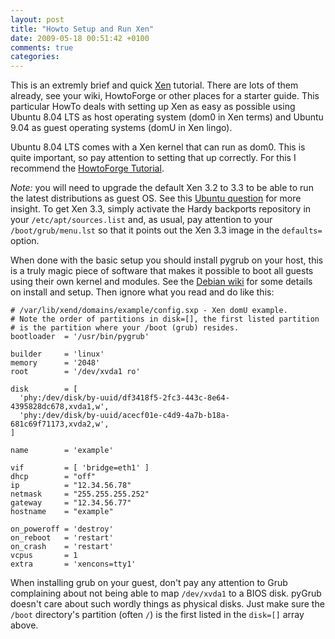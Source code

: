 ```yaml
---
layout: post
title: "Howto Setup and Run Xen"
date: 2009-05-18 00:51:42 +0100
comments: true
categories: 
---
```


This is an extremly brief and quick [Xen](http://www.xenproject.org/)
tutorial. There are lots of them already, see your <DISTRIBUTION> wiki,
HowtoForge or other places for a starter guide. This particular HowTo
deals with setting up Xen as easy as possible using Ubuntu 8.04 LTS as
host operating system (dom0 in Xen terms) and Ubuntu 9.04 as guest
operating systems (domU in Xen lingo).

Ubuntu 8.04 LTS comes with a Xen kernel that can run as dom0. This is
quite important, so pay attention to setting that up correctly. For this
I recommend the
[HowtoForge Tutorial](http://howtoforge.org/high-performance-xen-on-ubuntu-8.04-amd64).

*Note:* you will need to upgrade the default Xen 3.2 to 3.3 to be able
to run the latest distributions as guest OS. See this
[Ubuntu question](https://answers.launchpad.net/ubuntu/+question/50326)
for more insight. To get Xen 3.3, simply activate the Hardy backports
repository in your `/etc/apt/sources.list` and, as usual, pay attention
to your `/boot/grub/menu.lst` so that it points out the Xen 3.3 image in
the `defaults=` option.

When done with the basic setup you should install pygrub on your host,
this is a truly magic piece of software that makes it possible to boot
all guests using their own kernel and modules.  See the
[Debian wiki](http://wiki.debian.org/PyGrub) for some details on install
and setup.  Then ignore what you read and do like this:

    # /var/lib/xend/domains/example/config.sxp - Xen domU example.
    # Note the order of partitions in disk=[], the first listed partition
    # is the partition where your /boot (grub) resides. 
    bootloader  = '/usr/bin/pygrub'
    
    builder     = 'linux'
    memory      = '2048'
    root        = '/dev/xvda1 ro'
    
    disk        = [
      'phy:/dev/disk/by-uuid/df3418f5-2fc3-443c-8e64-4395828dc678,xvda1,w',
      'phy:/dev/disk/by-uuid/acecf01e-c4d9-4a7b-b18a-681c69f71173,xvda2,w',
    ]
    
    name        = 'example'
    
    vif         = [ 'bridge=eth1' ]
    dhcp        = "off"
    ip          = "12.34.56.78"
    netmask     = "255.255.255.252"
    gateway     = "12.34.56.77"
    hostname    = "example"
    
    on_poweroff = 'destroy'
    on_reboot   = 'restart'
    on_crash    = 'restart'
    vcpus       = 1
    extra       = 'xencons=tty1'

When installing grub on your guest, don't pay any attention to Grub
complaining about not being able to map `/dev/xvda1` to a BIOS disk.
pyGrub doesn't care about such wordly things as physical disks.  Just
make sure the `/boot` directory's partition (often `/`) is the first
listed in the `disk=[]` array above.
